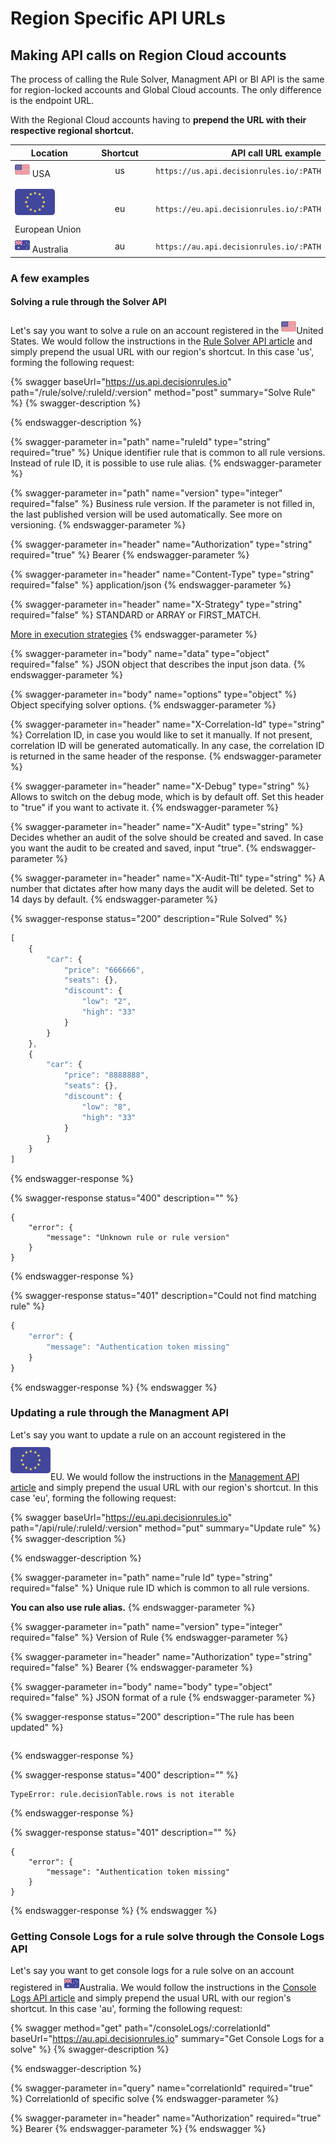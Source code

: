 # Region Specific API URLs

## Making API calls on Region Cloud accounts

The process of calling the Rule Solver, Managment API or BI API is the same for region-locked accounts and Global Cloud accounts. The only difference is the endpoint URL.&#x20;

With the Regional Cloud accounts having to **prepend the URL with their respective regional shortcut.**

<table><thead><tr><th width="201">Location</th><th width="136.33333333333331" align="center">Shortcut</th><th align="right"> API call URL example</th></tr></thead><tbody><tr><td><img src="../.gitbook/assets/image (190) (1) (1).png" alt=""> USA</td><td align="center">us</td><td align="right"><code>https://us.api.decisionrules.io/:PATH</code></td></tr><tr><td><img src="../.gitbook/assets/european-union.png" alt="" data-size="line"> European Union</td><td align="center">eu</td><td align="right"><code>https://eu.api.decisionrules.io/:PATH</code></td></tr><tr><td><img src="../.gitbook/assets/image (160) (1).png" alt=""> Australia</td><td align="center">au</td><td align="right"><code>https://au.api.decisionrules.io/:PATH</code></td></tr></tbody></table>

### A few examples

#### Solving a rule through the Solver API

Let's say you want to solve a rule on an account registered in the ![](<../.gitbook/assets/image (190) (1) (1).png>)United States. We would follow the instructions in the [Rule Solver API article](../api/rule-solver-api.md#solve-rule) and simply prepend the usual URL with our region's shortcut. In this case 'us', forming the following request:

{% swagger baseUrl="https://us.api.decisionrules.io" path="/rule/solve/:ruleId/:version" method="post" summary="Solve Rule" %}
{% swagger-description %}

{% endswagger-description %}

{% swagger-parameter in="path" name="ruleId" type="string" required="true" %}
Unique identifier rule that is common to all rule versions. Instead of rule ID, it is possible to use rule alias.
{% endswagger-parameter %}

{% swagger-parameter in="path" name="version" type="integer" required="false" %}
Business rule version. If the parameter is not filled in, the last published version will be used automatically. See more on versioning.
{% endswagger-parameter %}

{% swagger-parameter in="header" name="Authorization" type="string" required="true" %}
Bearer <Solver API Key>
{% endswagger-parameter %}

{% swagger-parameter in="header" name="Content-Type" type="string" required="false" %}
application/json
{% endswagger-parameter %}

{% swagger-parameter in="header" name="X-Strategy" type="string" required="false" %}
STANDARD or ARRAY or FIRST\_MATCH.

[More in execution strategies](../other/execution-strategy.md)
{% endswagger-parameter %}

{% swagger-parameter in="body" name="data" type="object" required="false" %}
JSON object that describes the input json data.
{% endswagger-parameter %}

{% swagger-parameter in="body" name="options" type="object" %}
Object specifying solver options.
{% endswagger-parameter %}

{% swagger-parameter in="header" name="X-Correlation-Id" type="string" %}
Correlation ID, in case you would like to set it manually. If not present, correlation ID will be generated automatically. In any case, the correlation ID is returned in the same header of the response.
{% endswagger-parameter %}

{% swagger-parameter in="header" name="X-Debug" type="string" %}
Allows to switch on the debug mode, which is by default off. Set this header to "true" if you want to activate it.
{% endswagger-parameter %}

{% swagger-parameter in="header" name="X-Audit" type="string" %}
Decides whether an audit of the solve should be created and saved. In case you want the audit to be created and saved, input "true".
{% endswagger-parameter %}

{% swagger-parameter in="header" name="X-Audit-Ttl" type="string" %}
A number that dictates after how many days the audit will be deleted. Set to 14 days by default.
{% endswagger-parameter %}

{% swagger-response status="200" description="Rule Solved" %}
```javascript
[
    {
        "car": {
            "price": "666666",
            "seats": {},
            "discount": {
                "low": "2",
                "high": "33"
            }
        }
    },
    {
        "car": {
            "price": "8888888",
            "seats": {},
            "discount": {
                "low": "8",
                "high": "33"
            }
        }
    }
]
```
{% endswagger-response %}

{% swagger-response status="400" description="" %}
```
{
    "error": {
        "message": "Unknown rule or rule version"
    }
}
```
{% endswagger-response %}

{% swagger-response status="401" description="Could not find matching rule" %}
```javascript
{
    "error": {
        "message": "Authentication token missing"
    }
}
```
{% endswagger-response %}
{% endswagger %}

### Updating a rule through the Managment API

Let's say you want to update a rule on an account registered in the <img src="../.gitbook/assets/european-union.png" alt="" data-size="line">EU. We would follow the instructions in the [Management API article](../api/management-api.md#update-rule) and simply prepend the usual URL with our region's shortcut. In this case 'eu', forming the following request:

{% swagger baseUrl="https://eu.api.decisionrules.io" path="/api/rule/:ruleId/:version" method="put" summary="Update rule" %}
{% swagger-description %}

{% endswagger-description %}

{% swagger-parameter in="path" name="rule Id" type="string" required="false" %}
Unique rule ID which is common to all rule versions. 

**You can also use rule alias.**
{% endswagger-parameter %}

{% swagger-parameter in="path" name="version" type="integer" required="false" %}
Version of Rule
{% endswagger-parameter %}

{% swagger-parameter in="header" name="Authorization" type="string" required="false" %}
Bearer
{% endswagger-parameter %}

{% swagger-parameter in="body" name="body" type="object" required="false" %}
JSON format of a rule
{% endswagger-parameter %}

{% swagger-response status="200" description="The rule has been updated" %}
```
```
{% endswagger-response %}

{% swagger-response status="400" description="" %}
```
TypeError: rule.decisionTable.rows is not iterable
```
{% endswagger-response %}

{% swagger-response status="401" description="" %}
```
{
    "error": {
        "message": "Authentication token missing"
    }
}
```
{% endswagger-response %}
{% endswagger %}

### Getting Console Logs for a rule solve through the Console Logs API

Let's say you want to get console logs for a rule solve on an account registered in ![](<../.gitbook/assets/image (160) (1).png>)Australia. We would follow the instructions in the [Console Logs API article](../api/console-logs-api.md#get-console-logs) and simply prepend the usual URL with our region's shortcut. In this case 'au', forming the following request:

{% swagger method="get" path="/consoleLogs/:correlationId" baseUrl="https://au.api.decisionrules.io" summary="Get Console Logs for a solve" %}
{% swagger-description %}

{% endswagger-description %}

{% swagger-parameter in="query" name="correlationId" required="true" %}
CorrelationId of specific solve
{% endswagger-parameter %}

{% swagger-parameter in="header" name="Authorization" required="true" %}
Bearer <Solver API Key>
{% endswagger-parameter %}
{% endswagger %}
